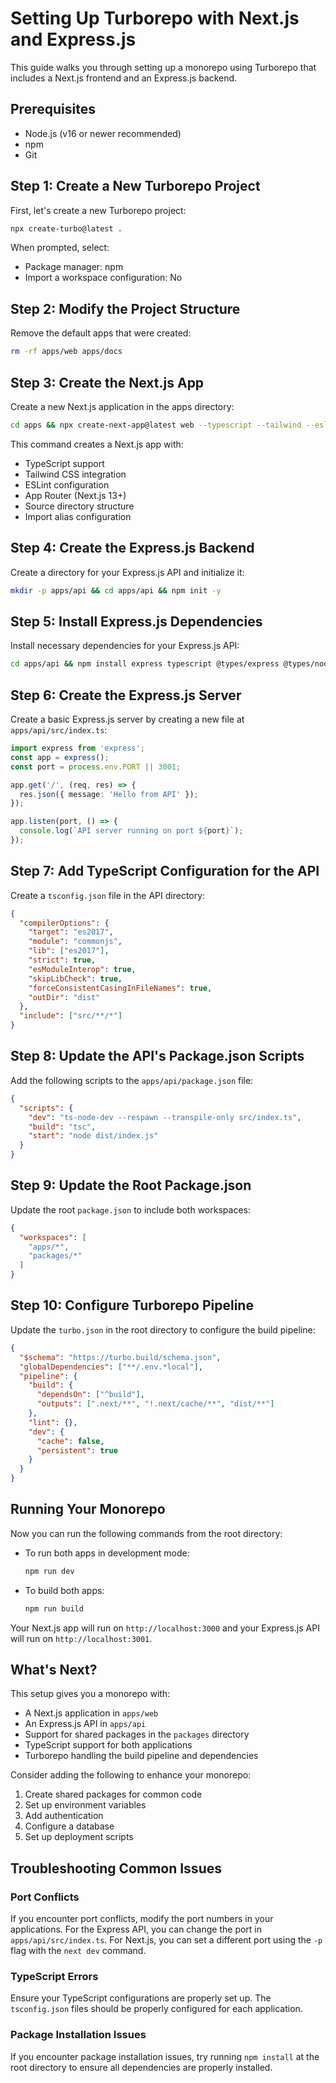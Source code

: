 # Setting Up Turborepo with Next.js and Express.js

This guide walks you through setting up a monorepo using Turborepo that includes a Next.js frontend and an Express.js backend.

## Prerequisites

- Node.js (v16 or newer recommended)
- npm
- Git

## Step 1: Create a New Turborepo Project

First, let's create a new Turborepo project:

```bash
npx create-turbo@latest .
```

When prompted, select:
* Package manager: npm
* Import a workspace configuration: No

## Step 2: Modify the Project Structure

Remove the default apps that were created:

```bash
rm -rf apps/web apps/docs
```

## Step 3: Create the Next.js App

Create a new Next.js application in the apps directory:

```bash
cd apps && npx create-next-app@latest web --typescript --tailwind --eslint --app --src-dir --import-alias "@/*"
```

This command creates a Next.js app with:
- TypeScript support
- Tailwind CSS integration
- ESLint configuration
- App Router (Next.js 13+)
- Source directory structure
- Import alias configuration

## Step 4: Create the Express.js Backend

Create a directory for your Express.js API and initialize it:

```bash
mkdir -p apps/api && cd apps/api && npm init -y
```

## Step 5: Install Express.js Dependencies

Install necessary dependencies for your Express.js API:

```bash
cd apps/api && npm install express typescript @types/express @types/node ts-node-dev --save-dev
```

## Step 6: Create the Express.js Server

Create a basic Express.js server by creating a new file at `apps/api/src/index.ts`:

```typescript
import express from 'express';
const app = express();
const port = process.env.PORT || 3001;

app.get('/', (req, res) => {
  res.json({ message: 'Hello from API' });
});

app.listen(port, () => {
  console.log(`API server running on port ${port}`);
});
```

## Step 7: Add TypeScript Configuration for the API

Create a `tsconfig.json` file in the API directory:

```json
{
  "compilerOptions": {
    "target": "es2017",
    "module": "commonjs",
    "lib": ["es2017"],
    "strict": true,
    "esModuleInterop": true,
    "skipLibCheck": true,
    "forceConsistentCasingInFileNames": true,
    "outDir": "dist"
  },
  "include": ["src/**/*"]
}
```

## Step 8: Update the API's Package.json Scripts

Add the following scripts to the `apps/api/package.json` file:

```json
{
  "scripts": {
    "dev": "ts-node-dev --respawn --transpile-only src/index.ts",
    "build": "tsc",
    "start": "node dist/index.js"
  }
}
```

## Step 9: Update the Root Package.json

Update the root `package.json` to include both workspaces:

```json
{
  "workspaces": [
    "apps/*",
    "packages/*"
  ]
}
```

## Step 10: Configure Turborepo Pipeline

Update the `turbo.json` in the root directory to configure the build pipeline:

```json
{
  "$schema": "https://turbo.build/schema.json",
  "globalDependencies": ["**/.env.*local"],
  "pipeline": {
    "build": {
      "dependsOn": ["^build"],
      "outputs": [".next/**", "!.next/cache/**", "dist/**"]
    },
    "lint": {},
    "dev": {
      "cache": false,
      "persistent": true
    }
  }
}
```

## Running Your Monorepo

Now you can run the following commands from the root directory:

* To run both apps in development mode:
  ```bash
  npm run dev
  ```

* To build both apps:
  ```bash
  npm run build
  ```

Your Next.js app will run on `http://localhost:3000` and your Express.js API will run on `http://localhost:3001`.

## What's Next?

This setup gives you a monorepo with:
* A Next.js application in `apps/web`
* An Express.js API in `apps/api`
* Support for shared packages in the `packages` directory
* TypeScript support for both applications
* Turborepo handling the build pipeline and dependencies

Consider adding the following to enhance your monorepo:

1. Create shared packages for common code
2. Set up environment variables
3. Add authentication
4. Configure a database
5. Set up deployment scripts

## Troubleshooting Common Issues

### Port Conflicts

If you encounter port conflicts, modify the port numbers in your applications. For the Express API, you can change the port in `apps/api/src/index.ts`. For Next.js, you can set a different port using the `-p` flag with the `next dev` command.

### TypeScript Errors

Ensure your TypeScript configurations are properly set up. The `tsconfig.json` files should be properly configured for each application.

### Package Installation Issues

If you encounter package installation issues, try running `npm install` at the root directory to ensure all dependencies are properly installed.